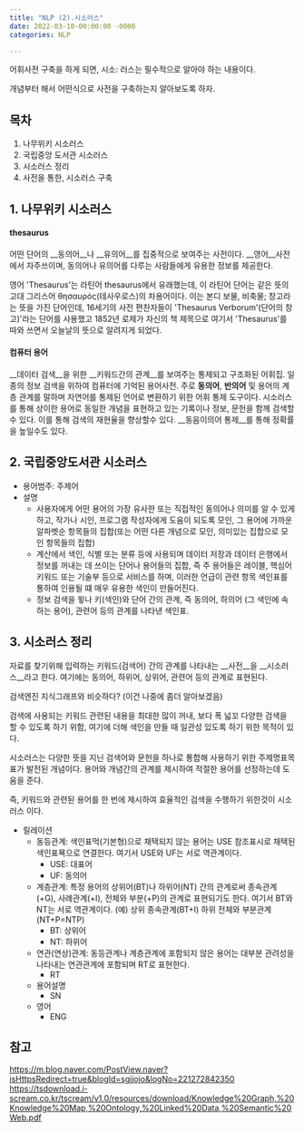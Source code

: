 ```yaml
---
title: "NLP (2).시소러스"
date: 2022-03-10-00:00:00 -0000
categories: NLP

---
```


어휘사전 구축을 하게 되면, 시소: 러스는 필수적으로 알아야 하는 내용이다.

개념부터 해서 어떤식으로 사전을 구축하는지 알아보도록 하자.

## 목차
1. 나무위키 시소러스
2. 국립중앙 도서관 시소러스
3. 시소러스 정리
4. 사전을 통한, 시소러스 구축



## 1. 나무위키 시소러스

#### thesaurus
어떤 단어의 __동의어__나 __유의어__를 집중적으로 보여주는 사전이다. __영어__사전에서 자주쓰이며, 동의어나 유의어를 다루는 사람들에게 유용한 정보를 제공한다.

영어 'Thesaurus'는 라틴어 thesaurus에서 유래했는데, 이 라틴어 단어는 같은 뜻의 고대 그리스어 θησαυρός(테사우로스)의 차용어이다.
이는 본디 보물, 비축물; 창고라는 뜻을 가진 단어인데, 16세기의 사전 편찬자들이 'Thesaurus Verborum'(단어의 창고)'라는 단어를 사용했고 1852년 로제가 자신의 책 제목으로 여기서 'Thesaurus'를 따와 쓰면서 오늘날의 뜻으로 알려지게 되었다.

#### 컴퓨터 용어
__데이터 검색__을 위한 __키워드간의 관계__를 보여주는 통제되고 구조화된 어휘집. 일종의 정보 검색을 위하여 컴퓨터에 기억된 용어사전. 
주로 __동의어__, __반의어__ 및 용어의 계층 관계를 말하며 자연어를 통제된 언어로 변환하기 위한 어휘 통제 도구이다.
시소러스를 통해 상이한 용어로 동일한 개념을 표현하고 있는 기록이나 정보, 문헌을 함께 검색할 수 있다. 이를 통해 검색의 재현율을 향상할수 있다.
__동음이의어 통제__를 통해 정확률을 높일수도 있다.


## 2. 국립중앙도서관 시소러스 
- 용어범주: 주제어
- 설명
    - 사용자에게 어떤 용어의 가장 유사한 또는 직접적인 동의어나 의미를 알 수 있게 하고, 작가나 시인, 프로그램 작성자에게 도움이 되도록 모인, 그 용어에 가까운 알파벳순 항목들의 집합(또는 어떤 다른 개념으로 모인, 의미있는 집합으로 모인 항목들의 집합)
    - 계산에서 색인, 식별 또는 분류 등에 사용되며 데이터 저장과 데이터 은행에서 정보를 꺼내는 데 쓰이는 단어나 용어들의 집합, 즉 주 용어들은 레이블, 핵심어 키워드 또는 기술부 등으로 서비스를 하며, 이러한 언급이 관련 항목 색인표를 통하여 인용될 떄 매우 유용한 색인이 만들어진다.
    - 정보 검색을 윟나 키(색인)와 단어 간의 관계, 즉 동의어, 하의어 (그 색인에 속하는 용어), 관련어 등의 관계를 나타낸 색인표.


## 3. 시소러스 정리
자료를 찾기위해 입력하는 키워드(검색어) 간의 관계를 나타내는 __사전__을 __시소러스__라고 한다. 여기에는 동의어, 하위어, 상위어, 관련어 등의 관계로 표현된다.

검색엔진 지식그래프와 비슷하다? (이건 나중에 좀더 알아보겠음)

검색에 사용되는 키워드 관련된 내용을 최대한 많이 꺼내, 보다 폭 넓꼬 다양한 검색을 할 수 있도록 하기 위함, 여기에 더해 색인을 만들 때 일관성 있도록 하기 위한 목적이 있다.

시소러스는 다양한 뜻을 지닌 검색어와 문헌을 하나로 통합해 사용하기 위한 주제명표목표가 발전된 개념이다. 용어와 개념간의 관계를 제시하여 적절한 용어를 선정하는데 도움을 준다.

즉, 키워드와 관련된 용어를 한 번에 제시하여 효율적인 검색을 수행하기 위한것이 시소러스 이다.

- 릴레이션
    - 동등관계: 색인표먹(기본형)으로 채택되지 않는 용어는 USE 참조표시로 채택된 색인표묙으로 연결한다. 여기서 USE와 UF는 서로 역관계이다.
        - USE: 대표어
        - UF: 동의어
    - 계층관계: 특정 용어의 상위어(BT)나 하위어(NT) 간의 관계로써 종속관계 (+G), 사례관계(+I), 전체와 부분(+P)의 관계로 표현되기도 한다.
                여기서 BT와 NT는 서로 역관계이다. (예) 상위 종속관계(BT+I) 하위 전체와 부분관계(NT+P=NTP)
        - BT: 상위어
        - NT: 하위어
    - 연관(연상)관계: 동등관계나 계층관계에 포함되지 않은 용어는 대부분 관려성을 나타내는 연관관계에 포함되며 RT로 표현한다.
        - RT
    - 용어설명
        - SN
    - 영어
        - ENG

## 참고
https://m.blog.naver.com/PostView.naver?isHttpsRedirect=true&blogId=sgjjojo&logNo=221272842350
https://tsdownload.i-scream.co.kr/tscream/v1.0/resources/download/Knowledge%20Graph,%20Knowledge%20Map,%20Ontology,%20Linked%20Data,%20Semantic%20Web.pdf